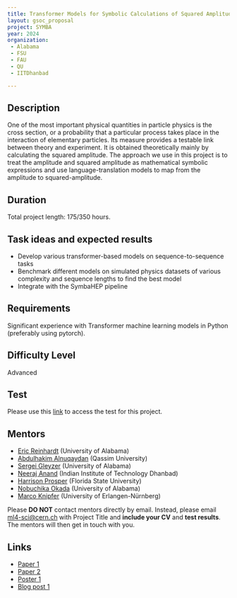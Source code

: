 ```yaml
---
title: Transformer Models for Symbolic Calculations of Squared Amplitudes in HEP
layout: gsoc_proposal
project: SYMBA
year: 2024
organization:
 - Alabama
 - FSU
 - FAU
 - QU
 - IITDhanbad

---
```


## Description

One of the most important physical quantities in particle physics is the cross section, or a probability that a particular process takes place in the interaction of elementary particles. Its measure provides a testable link between theory and experiment. It is obtained theoretically mainly by calculating the squared amplitude. The approach we use in this project is to treat the amplitude and squared amplitude as mathematical symbolic expressions and use language-translation models to map from the amplitude to squared-amplitude.

## Duration

Total project length: 175/350 hours.

## Task ideas and expected results
  * Develop  various transformer-based models on sequence-to-sequence tasks
  * Benchmark different models on simulated physics datasets of various complexity and sequence lengths to find the best model
  * Integrate with the SymbaHEP pipeline
   
## Requirements 
Significant experience with Transformer machine learning models in Python (preferably using pytorch).

## Difficulty Level 
Advanced

## Test
Please use this [link](https://docs.google.com/document/d/19ybdCLbxJs2mFsxni4yN9FP4ADlK4mxltF9OVSmbRXE/edit?usp=sharing) to access the test for this project.

## Mentors
  * [Eric Reinhardt](mailto:ml4-sci@cern.ch) (University of Alabama)
  * [Abdulhakim Alnuqaydan](mailto:ml4-sci@cern.ch) (Qassim University)
  * [Sergei Gleyzer](mailto:ml4-sci@cern.ch) (University of Alabama)
  * [Neeraj Anand](mailto:ml4-sci@cern.ch) (Indian Institute of Technology Dhanbad)
  * [Harrison Prosper](mailto:ml4-sci@cern.ch) (Florida State University)
  * [Nobuchika Okada](mailto:ml4-sci@cern.ch) (University of Alabama)
  * [Marco Knipfer](mailto:ml4-sci@cern.ch) (University of Erlangen-Nürnberg)

Please **DO NOT** contact mentors directly by email. Instead, please email [ml4-sci@cern.ch](mailto:ml4-sci@cern.ch) with Project Title and **include your CV** and **test results**. The mentors will then get in touch with you.

## Links
  * [Paper 1](https://ml4physicalsciences.github.io/2023/files/NeurIPS_ML4PS_2023_183.pdf)
  * [Paper 2](https://iopscience.iop.org/article/10.1088/2632-2153/acb2b2)
  * [Poster 1](https://nips.cc/media/PosterPDFs/NeurIPS%202023/76219.png)
  * [Blog post 1](https://medium.com/@neerajanandfirst/my-journey-to-google-summer-of-code-2023-with-ml4sci-8822ce64464a)
